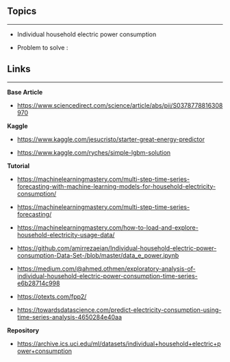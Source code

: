 ## Topics
___

+ Individual household electric power consumption

+ Problem to solve :

## Links
____

**Base Article**
+ https://www.sciencedirect.com/science/article/abs/pii/S0378778816308970


**Kaggle**
+ https://www.kaggle.com/jesucristo/starter-great-energy-predictor

+ https://www.kaggle.com/ryches/simple-lgbm-solution

**Tutorial**
+ https://machinelearningmastery.com/multi-step-time-series-forecasting-with-machine-learning-models-for-household-electricity-consumption/

+ https://machinelearningmastery.com/multi-step-time-series-forecasting/

+ https://machinelearningmastery.com/how-to-load-and-explore-household-electricity-usage-data/

+ https://github.com/amirrezaeian/Individual-household-electric-power-consumption-Data-Set-/blob/master/data_e_power.ipynb

+ https://medium.com/@ahmed.othmen/exploratory-analysis-of-individual-household-electric-power-consumption-time-series-e6b28714c998

+ https://otexts.com/fpp2/
+ https://towardsdatascience.com/predict-electricity-consumption-using-time-series-analysis-4650284e40aa


**Repository**
+ https://archive.ics.uci.edu/ml/datasets/individual+household+electric+power+consumption
